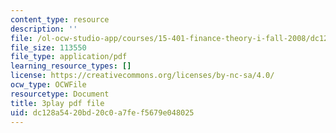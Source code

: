 ```yaml
---
content_type: resource
description: ''
file: /ol-ocw-studio-app/courses/15-401-finance-theory-i-fall-2008/dc128a5420bd20c0a7fef5679e048025_AtT59jxU9es.pdf
file_size: 113550
file_type: application/pdf
learning_resource_types: []
license: https://creativecommons.org/licenses/by-nc-sa/4.0/
ocw_type: OCWFile
resourcetype: Document
title: 3play pdf file
uid: dc128a54-20bd-20c0-a7fe-f5679e048025
---
```

